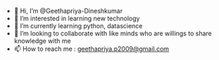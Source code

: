 - 👋 Hi, I’m @Geethapriya-Dineshkumar
- 👀 I’m interested in learning new technology 
- 🌱 I’m currently learning python, datascience 
- 💞️ I’m looking to collaborate with like minds who are willings to share knowledge with me 
- 📫 How to reach me : geethapriya.p2009@gmail.com

<!---
Geethapriya-Dineshkumar/Geethapriya-Dineshkumar is a ✨ special ✨ repository because its `README.md` (this file) appears on your GitHub profile.
You can click the Preview link to take a look at your changes.
--->
